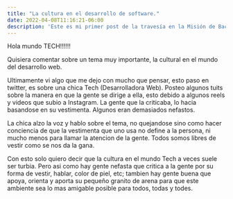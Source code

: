 ```yaml
---
title: "La cultura en el desarrollo de software."
date: 2022-04-08T11:16:21-06:00
description: 'Este es mi primer post de la travesía en la Misión de Backend con Node JS de Launch X.'
---
```


Hola mundo TECH!!!!!!

Quisiera comentar sobre un tema muy importante, la cultural en el mundo del desarrollo web.

Ultimamente vi algo que me dejo con mucho que pensar, esto paso en twitter, es sobre una chica Tech (Desarrolladora Web).
Posteo algunos tuits sobre la manera en que la gente se dirige a ella, esto debido a algunos reels y videos que subio a Instagram. La gente que la criticaba, lo hacia basandose en su vestimenta. Algunos eran demasiados nefastos.

La chica alzo la voz y hablo sobre el tema, no quejandose sino como hacer conciencia de que la vestimenta que uno usa no define a la persona, ni mucho menos para llamar la atencion de la gente. Todos somos libres de vestir como se nos da la gana.

Con esto solo quiero decir que la cultura en el mundo Tech a veces suele ser turbia. Pero asi como hay gente nefasta que critica a la gente por su forma de vestir, hablar, color de piel, etc; tambien hay gente buena que apoya, orienta y aporta su pequeño granito de arena para que este ambiente sea lo mas amigable posible para todos, todas y todes.


